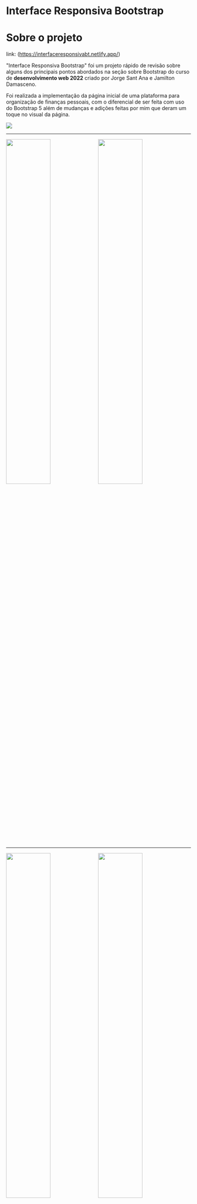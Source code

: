 # Interface Responsiva Bootstrap

# Sobre o projeto

link: (https://interfaceresponsivabt.netlify.app/)

"Interface Responsiva Bootstrap" foi um projeto rápido de revisão sobre alguns dos principais pontos abordados na seção sobre Bootstrap do curso de **desenvolvimento web 2022** criado por Jorge Sant Ana e Jamilton Damasceno.

Foi realizada a implementação da página inicial de uma plataforma para organização de finanças pessoais, com o diferencial de ser feita com uso do Bootstrap 5 além de mudanças e adições feitas por mim que deram um toque no visual da página.
<!--imagens do projeto-->
<div float="left">
  <img src="https://user-images.githubusercontent.com/99738653/159258736-0122dfaa-7518-44f3-91a9-979aa6cc1e4d.gif"/>
  <hr>
  <img src="https://user-images.githubusercontent.com/99738653/159258724-5242b59a-bfc8-414e-b032-b08d03c1c13f.png" width="49%" />
  <img src="https://user-images.githubusercontent.com/99738653/159258730-a1c6746c-11bc-440c-ba91-15dee7c22328.png" width="49%" /> 
  <hr>
  <img src="https://user-images.githubusercontent.com/99738653/159258734-b02525e9-d2ab-4b53-a43e-ca6cebbdd74c.png" width="49%" /> 
  <img src="https://user-images.githubusercontent.com/99738653/159258735-251bf335-fb4c-4718-8850-fd39605458c3.png" width="49%" /> 
</div>

# Tecnologias utilizadas
O projeto é de nivel iniciante e teve foco exclusivamente em:

- Html 5/Css 3
- BootStrap 5
- AOS libray animations

# Como executar esse projeto?
é bem simples e requer somente alguns passos:
```bash
#clonar o repositório
  git clone https://github.com/EnzoBelem/Interface-Responsiva-Bootstrap

#acessar a pasta do projeto
  Interface-Responsiva-Bootstrap/...
  
#executar o arquivo html
  index.html
```
